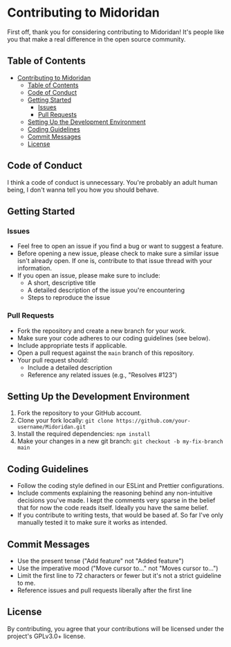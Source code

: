 # Contributing to Midoridan

First off, thank you for considering contributing to Midoridan! It's people like you that make a real difference in the open source community.

## Table of Contents

- [Contributing to Midoridan](#contributing-to-midoridan)
  - [Table of Contents](#table-of-contents)
  - [Code of Conduct](#code-of-conduct)
  - [Getting Started](#getting-started)
    - [Issues](#issues)
    - [Pull Requests](#pull-requests)
  - [Setting Up the Development Environment](#setting-up-the-development-environment)
  - [Coding Guidelines](#coding-guidelines)
  - [Commit Messages](#commit-messages)
  - [License](#license)

## Code of Conduct

I think a code of conduct is unnecessary. You're probably an adult human being, I don't wanna tell you how you should behave.

## Getting Started

### Issues

- Feel free to open an issue if you find a bug or want to suggest a feature.
- Before opening a new issue, please check to make sure a similar issue isn't already open. If one is, contribute to that issue thread with your information.
- If you open an issue, please make sure to include:
  - A short, descriptive title
  - A detailed description of the issue you're encountering
  - Steps to reproduce the issue

### Pull Requests

- Fork the repository and create a new branch for your work.
- Make sure your code adheres to our coding guidelines (see below).
- Include appropriate tests if applicable.
- Open a pull request against the `main` branch of this repository.
- Your pull request should:
  - Include a detailed description
  - Reference any related issues (e.g., "Resolves #123")

## Setting Up the Development Environment

1. Fork the repository to your GitHub account.
2. Clone your fork locally: `git clone https://github.com/your-username/Midoridan.git`
3. Install the required dependencies: `npm install`
4. Make your changes in a new git branch: `git checkout -b my-fix-branch main`

## Coding Guidelines

- Follow the coding style defined in our ESLint and Prettier configurations.
- Include comments explaining the reasoning behind any non-intuitive decisions you've made. I kept the comments very sparse in the belief that for now the code reads itself. Ideally you have the same belief.
- If you contribute to writing tests, that would be based af. So far I've only manually tested it to make sure it works as intended.

## Commit Messages

- Use the present tense ("Add feature" not "Added feature")
- Use the imperative mood ("Move cursor to..." not "Moves cursor to...")
- Limit the first line to 72 characters or fewer but it's not a strict guideline to me.
- Reference issues and pull requests liberally after the first line

## License

By contributing, you agree that your contributions will be licensed under the project's GPLv3.0+ license.